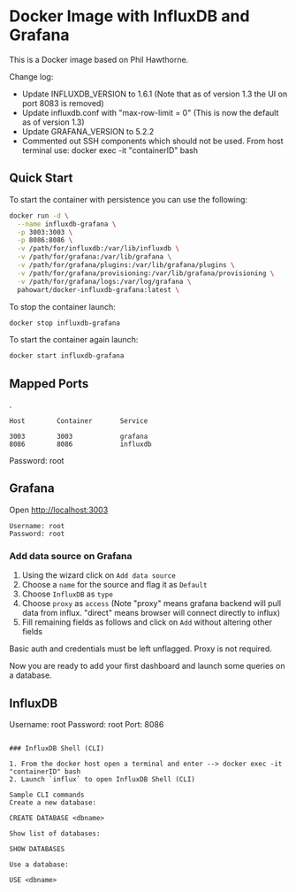 # Docker Image with InfluxDB and Grafana

This is a Docker image based on Phil Hawthorne.

Change log:
- Update INFLUXDB_VERSION to 1.6.1 (Note that as of version 1.3 the UI on port 8083 is removed)
- Update influxdb.conf with "max-row-limit = 0" (This is now the default as of version 1.3)
- Update GRAFANA_VERSION to 5.2.2
- Commented out SSH components which should not be used. From host terminal use: docker exec -it "containerID" bash

## Quick Start

To start the container with persistence you can use the following:

```sh
docker run -d \
  --name influxdb-grafana \
  -p 3003:3003 \
  -p 8086:8086 \
  -v /path/for/influxdb:/var/lib/influxdb \
  -v /path/for/grafana:/var/lib/grafana \
  -v /path/for/grafana/plugins:/var/lib/grafana/plugins \
  -v /path/for/grafana/provisioning:/var/lib/grafana/provisioning \
  -v /path/for/grafana/logs:/var/log/grafana \
  pahowart/docker-influxdb-grafana:latest \
```

To stop the container launch:

```sh
docker stop influxdb-grafana
```

To start the container again launch:

```sh
docker start influxdb-grafana
```

## Mapped Ports
. 
```
Host		Container		Service

3003		3003			grafana
8086		8086			influxdb
```
Password: root

## Grafana

Open <http://localhost:3003>

```
Username: root
Password: root
```

### Add data source on Grafana

1. Using the wizard click on `Add data source`
2. Choose a `name` for the source and flag it as `Default`
3. Choose `InfluxDB` as `type`
4. Choose `proxy` as `access` (Note "proxy" means grafana backend will pull data from influx. "direct" means browser will connect directly to influx)
5. Fill remaining fields as follows and click on `Add` without altering other fields

Basic auth and credentials must be left unflagged. Proxy is not required.

Now you are ready to add your first dashboard and launch some queries on a database.

## InfluxDB

Username: root
Password: root
Port: 8086
```

### InfluxDB Shell (CLI)

1. From the docker host open a terminal and enter --> docker exec -it "containerID" bash
2. Launch `influx` to open InfluxDB Shell (CLI)

Sample CLI commands
Create a new database:

CREATE DATABASE <dbname>

Show list of databases:

SHOW DATABASES

Use a database:

USE <dbname>
